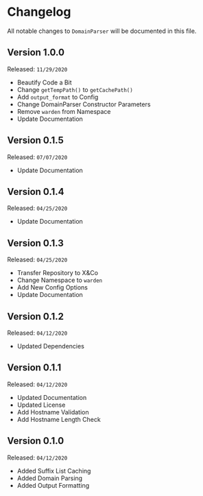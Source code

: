 # Changelog

All notable changes to `DomainParser` will be documented in this file.

## Version 1.0.0

Released: `11/29/2020`

- Beautify Code a Bit
- Change `getTempPath()` to `getCachePath()`
- Add `output_format` to Config
- Change DomainParser Constructor Parameters
- Remove `warden` from Namespace
- Update Documentation

## Version 0.1.5

Released: `07/07/2020`

- Update Documentation

## Version 0.1.4

Released: `04/25/2020`

- Update Documentation

## Version 0.1.3

Released: `04/25/2020`

- Transfer Repository to X&Co
- Change Namespace to `warden`
- Add New Config Options
- Update Documentation

## Version 0.1.2

Released: `04/12/2020`

- Updated Dependencies

## Version 0.1.1

Released: `04/12/2020`

- Updated Documentation
- Updated License
- Add Hostname Validation
- Add Hostname Length Check

## Version 0.1.0

Released: `04/12/2020`

- Added Suffix List Caching
- Added Domain Parsing
- Added Output Formatting
